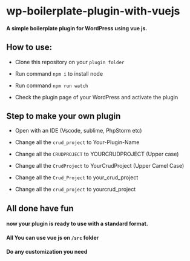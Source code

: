 # wp-boilerplate-plugin-with-vuejs

#### A simple boilerplate plugin for WordPress using vue js.


## How to use:

* Clone this repository on your `plugin folder`

* Run command `npm i` to install node 

* Run command `npm run watch` 

* Check the plugin page of your WordPress and activate the plugin


## Step to make your own plugin

* Open with an IDE (Vscode, sublime, PhpStorm etc)

* Change all the   `crud_project` to Your-Plugin-Name 
* Change all the   `CRUDPROJECT`  to YOURCRUDPROJECT    (Upper case)
* Change all the   `CrudProject`  to YourCrudProject    (Upper Camel Case)
* Change all the   `Crud_Project` to your_crud_project
* Change all the   `crud_project`  to yourcrud_project


## All done have fun
#### now your plugin is ready to use with a standard format.
#### All You can use vue js on `/src` folder
#### Do any customization you need
